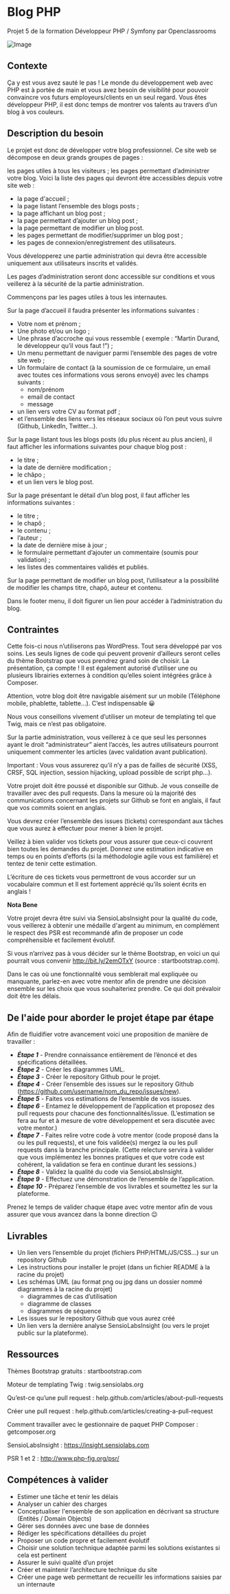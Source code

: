 # Blog PHP
Projet 5 de la formation Développeur PHP / Symfony par Openclassrooms

![Image](https://user.oc-static.com/upload/2016/11/17/1479381549985_shutterstock_385167373.jpg)

## Contexte
Ça y est vous avez sauté le pas ! Le monde du développement web avec PHP est à portée de main et vous avez besoin de visibilité pour pouvoir convaincre vos futurs employeurs/clients en un seul regard. Vous êtes développeur PHP, il est donc temps de montrer vos talents au travers d’un blog à vos couleurs.

## Description du besoin
Le projet est donc de développer votre blog professionnel. Ce site web se décompose en deux grands groupes de pages :

les pages utiles à tous les visiteurs ;
les pages permettant d’administrer votre blog.
Voici la liste des pages qui devront être accessibles depuis votre site web :

* la page d'accueil ;
* la page listant l’ensemble des blogs posts ;
* la page affichant un blog post ;
* la page permettant d’ajouter un blog post ;
* la page permettant de modifier un blog post.
* les pages permettant de modifier/supprimer un blog post ;
* les pages de connexion/enregistrement des utilisateurs.

Vous développerez une partie administration qui devra être accessible uniquement aux utilisateurs inscrits et validés.

Les pages d’administration seront donc accessible sur conditions et vous veillerez à la sécurité de la partie administration.

Commençons par les pages utiles à tous les internautes.

Sur la page d’accueil il faudra présenter les informations suivantes :

* Votre nom et prénom ;
* Une photo et/ou un logo ;
* Une phrase d’accroche qui vous ressemble ( exemple : “Martin Durand, le développeur qu’il vous faut !”) ;
* Un menu permettant de naviguer parmi l’ensemble des pages de votre site web ;
* Un formulaire de contact (à la soumission de ce formulaire, un email avec toutes ces informations vous serons envoyé) avec les champs suivants :
  * nom/prénom
  * email de contact
  * message
* un lien vers votre CV au format pdf ;
* et l’ensemble des liens vers les réseaux sociaux où l’on peut vous suivre (Github, LinkedIn, Twitter…).

Sur la page listant tous les blogs posts (du plus récent au plus ancien), il faut afficher les informations suivantes pour chaque blog post :

* le titre ;
* la date de dernière modification ;
* le châpo ;
* et un lien vers le blog post.

Sur la page présentant le détail d’un blog post, il faut afficher les informations suivantes :

* le titre ;
* le chapô ;
* le contenu ;
* l’auteur ;
* la date de dernière mise à jour ;
* le formulaire permettant d’ajouter un commentaire (soumis pour validation) ;
* les listes des commentaires validés et publiés.

Sur la page permettant de modifier un blog post, l’utilisateur a la possibilité de modifier les champs titre, chapô, auteur et contenu.

Dans le footer menu, il doit figurer un lien pour accéder à l’administration du blog.

## Contraintes
Cette fois-ci nous n’utiliserons pas WordPress. Tout sera développé par vos soins. Les seuls lignes de code qui peuvent provenir d’ailleurs seront celles du thème Bootstrap que vous prendrez grand soin de choisir. La présentation, ça compte ! Il est également autorisé d’utiliser une ou plusieurs librairies externes à condition qu’elles soient intégrées grâce à Composer.

Attention, votre blog doit être navigable aisément sur un mobile (Téléphone mobile, phablette, tablette…). C’est indispensable 😀

Nous vous conseillons vivement d’utiliser un moteur de templating tel que Twig, mais ce n’est pas obligatoire.

Sur la partie administration, vous veillerez à ce que seul les personnes ayant le droit “administrateur” aient l’accès, les autres utilisateurs pourront uniquement commenter les articles (avec validation avant publication).

Important : Vous vous assurerez qu’il n’y a pas de failles de sécurité (XSS, CRSF, SQL injection, session hijacking, upload possible de script php…).

Votre projet doit être poussé et disponible sur Github. Je vous conseille de travailler avec des pull requests. Dans la mesure où la majorité des communications concernant les projets sur Github se font en anglais, il faut que vos commits soient en anglais.

Vous devrez créer l’ensemble des issues (tickets) correspondant aux tâches que vous aurez à effectuer pour mener à bien le projet.

Veillez à bien valider vos tickets pour vous assurer que ceux-ci couvrent bien toutes les demandes du projet. Donnez une estimation indicative en temps ou en points d’efforts (si la méthodologie agile vous est familière) et tentez de tenir cette estimation.

L’écriture de ces tickets vous permettront de vous accorder sur un vocabulaire commun et Il est fortement apprécié qu’ils soient écrits en anglais !

**Nota Bene**

Votre projet devra être suivi via SensioLabsInsight pour la qualité du code, vous veillerez à obtenir une médaille d'argent au minimum, en complément le respect des PSR est recommandé afin de proposer un code compréhensible et facilement évolutif.

Si vous n’arrivez pas à vous décider sur le thème Bootstrap, en voici un qui pourrait vous convenir http://bit.ly/2emOTxY (source : startbootstrap.com).

Dans le cas où une fonctionnalité vous semblerait mal expliquée ou manquante, parlez-en avec votre mentor afin de prendre une décision ensemble sur les choix que vous souhaiteriez prendre. Ce qui doit prévaloir doit être les délais.

## De l'aide pour aborder le projet étape par étape
Afin de fluidifier votre avancement voici une proposition de manière de travailler :

* ***Étape 1*** - Prendre connaissance entièrement de l’énoncé  et des spécifications détaillées.
* ***Étape 2*** - Créer les diagrammes UML.
* ***Étape 3*** - Créer le repository Github pour le projet.
* ***Étape 4*** - Créer l’ensemble des issues sur le repository Github (https://github.com/username/nom_du_repo/issues/new).
* ***Étape 5*** - Faites vos estimations de l’ensemble de vos issues.
* ***Étape 6*** - Entamez le développement de l’application et proposez des pull requests pour chacune des fonctionnalités/issue. (L’estimation se fera au fur et à mesure de votre développement et sera discutée avec votre mentor.)
* ***Étape 7*** - Faites relire votre code à votre mentor (code proposé dans la ou les pull requests), et une fois validée(s) mergez la ou les pull requests dans la branche principale. (Cette relecture servira à valider que vous implémentez les bonnes pratiques et que votre code est cohérent, la validation se fera en continue durant les sessions.)
* ***Étape 8*** - Validez la qualité du code via SensioLabsInsight.
* ***Étape 9*** - Effectuez une démonstration de l’ensemble de l’application.
* ***Étape 10*** - Préparez l’ensemble de vos livrables et soumettez les sur la plateforme.

Prenez le temps de valider chaque étape avec votre mentor afin de vous assurer que vous avancez dans la bonne direction 😉

## Livrables
* Un lien vers l’ensemble du projet (fichiers PHP/HTML/JS/CSS…) sur un repository Github
* Les instructions pour installer le projet (dans un fichier README à la racine du projet)
* Les schémas UML (au format png ou jpg dans un dossier nommé diagrammes à la racine du projet)
  * diagrammes de cas d’utilisation
  * diagramme de classes
  * diagrammes de séquence
* Les issues sur le repository Github que vous aurez créé
* Un lien vers la dernière analyse SensioLabsInsight (ou vers le projet public sur la plateforme).

## Ressources
Thèmes Bootstrap gratuits : startbootstrap.com

Moteur de templating Twig : twig.sensiolabs.org

Qu’est-ce qu’une pull request : help.github.com/articles/about-pull-requests

Créer une pull request : help.github.com/articles/creating-a-pull-request

Comment travailler avec le gestionnaire de paquet PHP Composer : getcomposer.org

SensioLabsInsight : https://insight.sensiolabs.com 

PSR 1 et 2 : http://www.php-fig.org/psr/ 

## Compétences à valider
* Estimer une tâche et tenir les délais
* Analyser un cahier des charges
* Conceptualiser l'ensemble de son application en décrivant sa structure (Entités / Domain Objects)
* Gérer ses données avec une base de données
* Rédiger les spécifications détaillées du projet
* Proposer un code propre et facilement évolutif
* Choisir une solution technique adaptée parmi les solutions existantes si cela est pertinent
* Assurer le suivi qualité d’un projet
* Créer et maintenir l’architecture technique du site
* Créer une page web permettant de recueillir les informations saisies par un internaute
